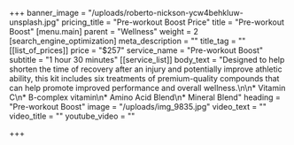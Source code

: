 +++
banner_image = "/uploads/roberto-nickson-ycw4behkluw-unsplash.jpg"
pricing_title = "Pre-workout Boost Price"
title = "Pre-workout Boost"
[menu.main]
parent = "Wellness"
weight = 2
[search_engine_optimization]
meta_description = ""
title_tag = ""
[[list_of_prices]]
price = "$257"
service_name = "Pre-workout Boost"
subtitle = "1 hour 30 minutes"
[[service_list]]
body_text = "Designed to help shorten the time of recovery after an injury and potentially improve athletic ability, this kit includes six treatments of premium-quality compounds that can help promote improved performance and overall wellness.\n\n* Vitamin C\n* B-complex vitamin\n* Amino Acid Blend\n* Mineral Blend"
heading = "Pre-workout Boost"
image = "/uploads/img_9835.jpg"
video_text = ""
video_title = ""
youtube_video = ""

+++
